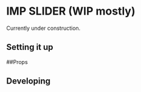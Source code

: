
# IMP SLIDER (WIP mostly)

Currently under construction.

## Setting it up

##Props

## Developing
